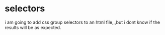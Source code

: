 # selectors
i am going to add css group selectors to an html file,,,but i dont know if the results will be as expected.
